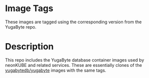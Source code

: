 # Image Tags

These images are tagged using the corresponding version from the YugaByte repo.

# Description

This repo includes the YugaByte database container images used by neonKUBE and related services.  These are essentially clones of the [yugabytedb/yugabyte](https://hub.docker.com/r/yugabytedb/yugabyte/tags) images with the same tags.


